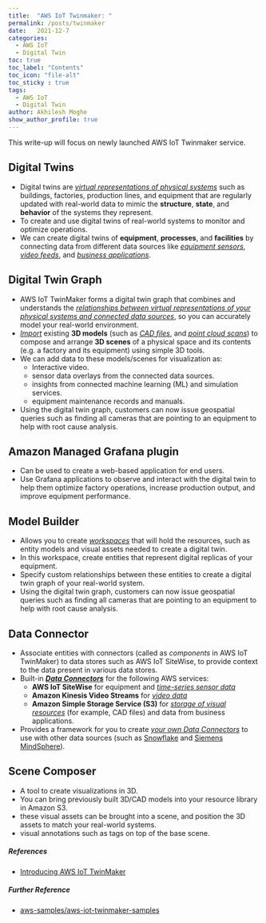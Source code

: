 ```yaml
---
title:  "AWS IoT Twinmaker: "
permalink: /posts/twinmaker
date:   2021-12-7
categories:
  - AWS IoT
  - Digital Twin
toc: true
toc_label: "Contents"
toc_icon: "file-alt"
toc_sticky : true
tags:
  - AWS IoT
  - Digital Twin
author: Akhilesh Moghe
show_author_profile: true
---
```


This write-up will focus on newly launched AWS IoT Twinmaker service.

## Digital Twins
  - Digital twins are *<u>virtual representations of physical systems</u>* such as buildings, factories, production lines, and equipment that are regularly updated with real-world data to mimic the __structure__, __state__, and __behavior__ of the systems they represent.
  - To create and use digital twins of real-world systems to monitor and optimize operations.
  - We can create digital twins of __equipment__, __processes__, and __facilities__ by connecting data from different data sources like *<u>equipment sensors</u>*, *<u>video feeds</u>*, and *<u>business applications</u>*.

## Digital Twin Graph
  - AWS IoT TwinMaker forms a digital twin graph that combines and understands the *<u>relationships between virtual representations of your physical systems and connected data sources</u>*, so you can accurately model your real-world environment.
  - *<u>Import</u>* existing __3D models__ (such as *<u>CAD files</u>*, and *<u>point cloud scans</u>*) to compose and arrange __3D scenes__ of a physical space and its contents (e.g. a factory and its equipment) using simple 3D tools.
  - We can add data to these models/scenes for visualization as:
    - Interactive video.
    - sensor data overlays from the connected data sources.
    - insights from connected machine learning (ML) and simulation services.
    - equipment maintenance records and manuals.
  - Using the digital twin graph, customers can now issue geospatial queries such as finding all cameras that are pointing to an equipment to help with root cause analysis.

## Amazon Managed Grafana plugin
  - Can be used to create a web-based application for end users.
  - Use Grafana applications to observe and interact with the digital twin to help them optimize factory operations, increase production output, and improve equipment performance.
  
## Model Builder
  - Allows you to create *<u>workspaces</u>* that will hold the resources, such as entity models and visual assets needed to create a digital twin.
  - In this workspace, create entities that represent digital replicas of your equipment.
  - Specify custom relationships between these entities to create a digital twin graph of your real-world system.
  - Using the digital twin graph, customers can now issue geospatial queries such as finding all cameras that are pointing to an equipment to help with root cause analysis.
  
## Data Connector
  - Associate entities with connectors (called as *components* in AWS IoT TwinMaker) to data stores such as AWS IoT SiteWise, to provide context to the data present in various data stores.
  - Built-in __*<u>Data Connectors</u>*__ for the following AWS services:
    - __AWS IoT SiteWise__ for equipment and *<u>time-series sensor data</u>*
    - __Amazon Kinesis Video Streams__ for *<u>video data</u>*
    - __Amazon Simple Storage Service (S3)__ for *<u>storage of visual resources</u>* (for example, CAD files) and data from business applications.
  - Provides a framework for you to create *<u>your own Data Connectors</u>* to use with other data sources (such as [Snowflake](https://www.snowflake.com/) and [Siemens MindSphere](https://siemens.mindsphere.io/en)).

## Scene Composer 
  - A tool to create visualizations in 3D.
  - You can bring previously built 3D/CAD models into your resource library in Amazon S3.
  - these visual assets can be brought into a scene, and position the 3D assets to match your real-world systems.
  - visual annotations such as tags on top of the base scene.
  

##### References
  - [Introducing AWS IoT TwinMaker](https://aws.amazon.com/blogs/iot/introducing-aws-iot-twinmaker/)

##### Further Reference
  - [aws-samples/aws-iot-twinmaker-samples](https://github.com/aws-samples/aws-iot-twinmaker-samples)
  
